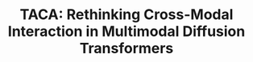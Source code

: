 <div align="center">
<h1>TACA: Rethinking Cross-Modal Interaction in Multimodal Diffusion Transformers</h1>
</div>
